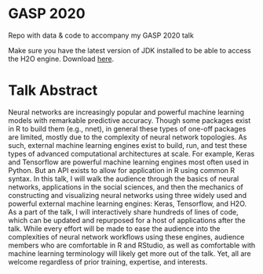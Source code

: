 # GASP 2020
Repo with data & code to accompany my GASP 2020 talk

Make sure you have the latest version of JDK installed to be able to access the H2O engine. Download [here](https://www.oracle.com/java/technologies/javase/javase-jdk8-downloads.html). 

# Talk Abstract

Neural networks are increasingly popular and powerful machine learning models with remarkable predictive accuracy. Though some packages exist in R to build them (e.g., nnet), in general these types of one-off packages are limited, mostly due to the complexity of neural network topologies. As such, external machine learning engines exist to build, run, and test these types of advanced computational architectures at scale. For example, Keras and Tensorflow are powerful machine learning engines most often used in Python. But an API exists to allow for application in R using common R syntax. In this talk, I will walk the audience through the basics of neural networks, applications in the social sciences, and then the mechanics of constructing and visualizing neural networks using three widely used and powerful external machine learning engines: Keras, Tensorflow, and H2O. As a part of the talk, I will interactively share hundreds of lines of code, which can be updated and repurposed for a host of applications after the talk. While every effort will be made to ease the audience into the complexities of neural network workflows using these engines, audience members who are comfortable in R and RStudio, as well as comfortable with machine learning terminology will likely get more out of the talk. Yet, all are welcome regardless of prior training, expertise, and interests. 
